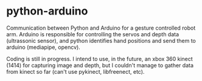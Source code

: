 # python-arduino
Communication between Python and Arduino for a gesture controlled robot arm. Arduino is responsible for controlling the servos and depth data (ultrassonic sensor), and python identifies hand positions and send them to arduino (mediapipe, opencv).

Coding is still in progress. I intend to use, in the future, an xbox 360 kinect (1414) for capturing image and depth, but I couldn't manage to gather data from kinect so far (can't use pykinect, libfreenect, etc).
